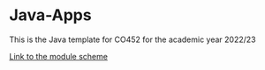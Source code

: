 # Java-Apps
This is the Java template for CO452 for the academic year 2022/23

[Link to the module scheme](https://github.com/BNU-CO452/Java-Apps/wiki)
